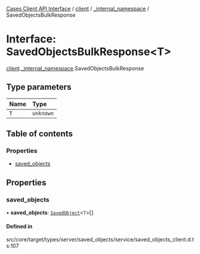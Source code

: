 [Cases Client API Interface](../README.md) / [client](../modules/client.md) / [\_internal\_namespace](../modules/client._internal_namespace.md) / SavedObjectsBulkResponse

# Interface: SavedObjectsBulkResponse<T\>

[client](../modules/client.md).[_internal_namespace](../modules/client._internal_namespace.md).SavedObjectsBulkResponse

## Type parameters

| Name | Type |
| :------ | :------ |
| `T` | `unknown` |

## Table of contents

### Properties

- [saved\_objects](client._internal_namespace.SavedObjectsBulkResponse.md#saved_objects)

## Properties

### saved\_objects

• **saved\_objects**: [`SavedObject`](client._internal_namespace.SavedObject.md)<`T`\>[]

#### Defined in

src/core/target/types/server/saved_objects/service/saved_objects_client.d.ts:107
